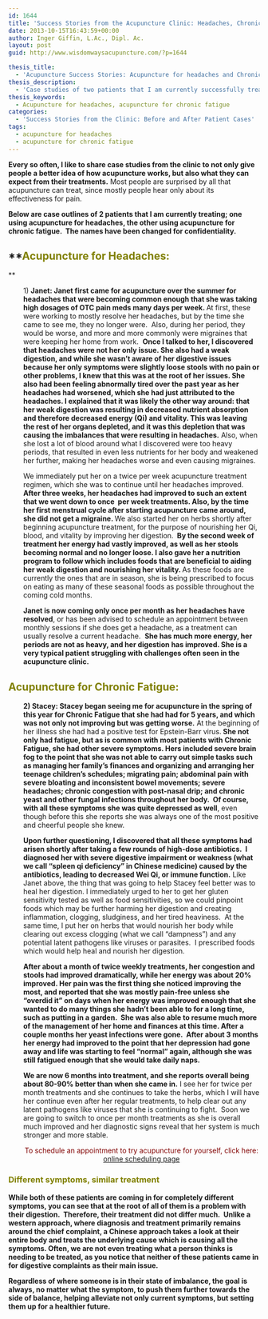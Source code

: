 ```yaml
---
id: 1644
title: 'Success Stories from the Acupuncture Clinic: Headaches, Chronic Fatigue'
date: 2013-10-15T16:43:59+00:00
author: Inger Giffin, L.Ac., Dipl. Ac.
layout: post
guid: http://www.wisdomwaysacupuncture.com/?p=1644

thesis_title:
  - 'Acupuncture Success Stories: Acupuncture for headaches and Chronic fatigue'
thesis_description:
  - 'Case studies of two patients that I am currently successfully treating: acupuncture for headaches, acupuncture for chronic fatigue.'
thesis_keywords:
  - Acupuncture for headaches, acupuncture for chronic fatigue
categories:
  - 'Success Stories from the Clinic: Before and After Patient Cases'
tags:
  - acupuncture for headaches
  - acupuncture for chronic fatigue
---
```

**Every so often, I like to share case studies from the clinic to not only give people a better idea of how acupuncture works, but also what they can expect from their treatments.** Most people are surprised by all that acupuncture can treat, since mostly people hear only about its effectiveness for pain.

**Below are case outlines of 2 patients that I am currently treating; one using acupuncture for headaches, the other using acupuncture for chronic fatigue.  The names have been changed for confidentiality.**

## **<span style="color: #808000;">Acupuncture for Headaches:</span>
  
** 

<p style="padding-left: 30px;">
  1) <strong>Janet: Janet first came for acupuncture over the summer for headaches that were becoming common enough that she was taking high dosages of OTC pain meds many days per week. </strong>At first, these were working to mostly resolve her headaches, but by the time she came to see me, they no longer were.  Also, during her period, they would be worse, and more and more commonly were migraines that were keeping her home from work.  <strong>Once I talked to her, I discovered that headaches were not her only issue. She also had a weak digestion, and while she wasn&#8217;t aware of her digestive issues because her only symptoms were slightly loose stools with no pain or other problems, I knew that this was at the root of her issues. She also had been feeling abnormally tired over the past year as her headaches had worsened, which she had just attributed to the headaches. I explained that it was likely the other way around: that her weak digestion was resulting in decreased nutrient absorption and therefore decreased energy (Qi) and vitality. This was leaving the rest of her organs depleted, and it was this depletion that was causing the imbalances that were resulting in headaches.</strong> Also, when she lost a lot of blood around what I discovered were too heavy periods, that resulted in even less nutrients for her body and weakened her further, making her headaches worse and even causing migraines.
</p>

<p style="padding-left: 30px;">
  We immediately put her on a twice per week acupuncture treatment regimen, which she was to continue until her headaches improved. <strong>After three weeks, her headaches had improved to such an extent that we went down to once  per week treatments. Also, by the time her first menstrual cycle after starting acupuncture came around, she did not get a migraine. </strong>We also started her on herbs shortly after beginning acupuncture treatment, for the purpose of nourishing her Qi, blood, and vitality by improving her digestion. <strong> By the second week of treatment her energy had vastly improved, as well as her stools becoming normal and no longer loose. I also gave her a nutrition program to follow which includes foods that are beneficial to aiding her weak digestion and nourishing her vitality. </strong>As these foods are currently the ones that are in season, she is being prescribed to focus on eating as many of these seasonal foods as possible throughout the coming cold months.
</p>

<p style="padding-left: 30px;">
  <strong>Janet is now coming only once per month as her headaches have resolved</strong>, or has been advised to schedule an appointment between monthly sessions if she does get a headache, as a treatment can usually resolve a current headache.  <strong>She has much more energy, her periods are not as heavy, and her digestion has improved. She is a very typical patient struggling with challenges often seen in the acupuncture clinic.</strong>
</p>

## <span style="color: #808000;">Acupuncture for Chronic Fatigue:</span>

<p style="padding-left: 30px;">
  <strong>2) Stacey: Stacey began seeing me for acupuncture in the spring of this year for Chronic Fatigue that she had had for 5 years, and which was not only not improving but was getting worse.</strong> At the beginning of her illness she had had a positive test for Epstein-Barr virus.<strong> She not only had fatigue, but as is common with most patients with Chronic Fatigue, she had other severe symptoms. Hers included severe brain fog to the point that she was not able to carry out simple tasks such as managing her family&#8217;s finances and organizing and arranging her teenage children&#8217;s schedules; migrating pain; abdominal pain with severe bloating and inconsistent bowel movements; severe headaches; chronic congestion with post-nasal drip; and chronic yeast and other fungal infections throughout her body.  Of course, with all these symptoms she was quite depressed as well</strong>, even though before this she reports she was always one of the most positive and cheerful people she knew.
</p>

<p style="padding-left: 30px;">
  <strong>Upon further questioning, I discovered that all these symptoms had arisen shortly after taking a few rounds of high-dose antibiotics.  I diagnosed her with severe digestive impairment or weakness (what we call &#8220;spleen qi deficiency&#8221; in Chinese medicine) caused by the antibiotics, leading to decreased Wei Qi, or immune function.</strong> Like Janet above, the thing that was going to help Stacey feel better was to heal her digestion. I immediately urged to her to get her gluten sensitivity tested as well as food sensitivities, so we could pinpoint foods which may be further harming her digestion and creating inflammation, clogging, sludginess, and her tired heaviness.  At the same time, I put her on herbs that would nourish her body while clearing out excess clogging (what we call &#8220;dampness&#8221;) and any potential latent pathogens like viruses or parasites.  I prescribed foods which would help heal and nourish her digestion.
</p>

<p style="padding-left: 30px;">
  <strong>After about a month of twice weekly treatments, her congestion and stools had improved dramatically, while her energy was about 20% improved. Her pain was the first thing she noticed improving the most, and reported that she was mostly pain-free unless she &#8220;overdid it&#8221; on days when her energy was improved enough that she wanted to do many things she hadn&#8217;t been able to for a long time, such as putting in a garden.  She was also able to resume much more of the management of her home and finances at this time. After a couple months her yeast infections were gone.  After about 3 months her energy had improved to the point that her depression had gone away and life was starting to feel &#8220;normal&#8221; again, although she was still fatigued enough that she would take daily naps.</strong>
</p>

<p style="padding-left: 30px;">
  <strong>We are now 6 months into treatment, and she reports overall being about 80-90% better than when she came in.</strong> I see her for twice per month treatments and she continues to take the herbs, which I will have her continue even after her regular treatments, to help clear out any latent pathogens like viruses that she is continuing to fight.  Soon we are going to switch to once per month treatments as she is overall much improved and her diagnostic signs reveal that her system is much stronger and more stable.
</p>

<p style="padding-left: 30px; text-align: center;">
  <span style="color: #800000;">To schedule an appointment to try acupuncture for yourself, click here:</span> <a title="Online Acupuncture Scheduling" href="http://www.wisdomwaysacupuncture.com/acupuncture-appointment-scheduling/">online scheduling page</a>
</p>

### <span style="color: #808000;">Different symptoms, similar treatment</span>

**While both of these patients are coming in for completely different symptoms, you can see that at the root of all of them is a problem with their digestion.  Therefore, their treatment did not differ much.  Unlike a western approach, where diagnosis and treatment primarily remains around the chief complaint, a Chinese approach takes a look at their entire body and treats the underlying cause which is causing all the symptoms. Often, we are not even treating what a person thinks is needing to be treated, as you notice that neither of these patients came in for digestive complaints as their main issue.**

**Regardless of where someone is in their state of imbalance, the goal is always, no matter what the symptom, to push them further towards the side of balance, helping alleviate not only current symptoms, but setting them up for a healthier future.**

&nbsp;

&nbsp;